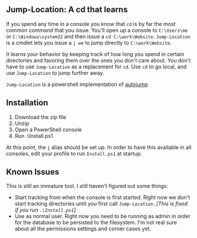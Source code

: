 Jump-Location: A cd that learns
---------------------

If you spend any time in a console you know that `cd` is by far the most
common command that you issue. You'll open up a console to `C:\Users\me`
or `C:\Windows\system32` and then issue a `cd C:\work\Website`. 
`Jump-Location` is a cmdlet lets you issue a `j we` to jump 
directly to `C:\work\Website`. 

It learns your behavior by keeping track of how long you spend in certain
directories and favoring them over the ones you don't care about.  You don't 
have to use `Jump-Location` as a replacement for `cd`. Use `cd`	to go local, and 
use `Jump-Location` to jump further away.

`Jump-Location` is a powershell implementation of 
[autojump](https://github.com/joelthelion/autojump)

Installation
------------------

1. Download the zip file
2. Unzip
3. Open a PowerShell console
4. Run .\Install.ps1

At this point, the `j` alias should be set up. In order to have this available
in all consoles, edit your profile to run `Install.ps1` at startup.

Known Issues
------------------

This is still an immature tool. I still haven't figured out some things:

* Start tracking from when the console is first started. Right now we don't
start tracking directories until you first call `Jump-Location`. _[This is 
fixed if you run `.\Install.ps1`]_
* Use as normal user. Right now you need to be running as admin in order
for the database to be persisted to the filesystem. I'm not real sure about
all the permissions settings and corner cases yet.
